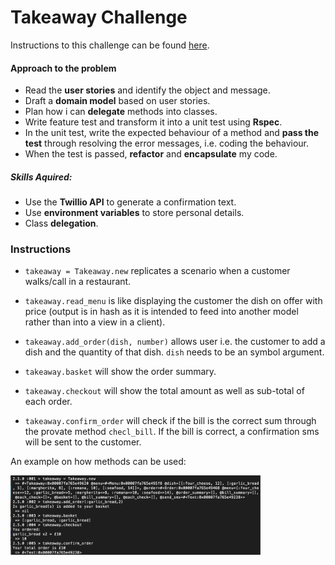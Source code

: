 Takeaway Challenge
==================
 Instructions to this challenge can be found [here](https://github.com/jesslns/takeaway-challenge/blob/master/README.md).

 #### Approach to the problem

 - Read the **user stories** and identify the object and message.
 - Draft a **domain model** based on user stories.
 - Plan how i can **delegate** methods into classes.
 - Write feature test and transform it into a unit test using **Rspec**.
 - In the unit test, write the expected behaviour of a method and **pass the test** through resolving the error messages, i.e. coding the behaviour.
 - When the test is passed, **refactor** and **encapsulate** my code.

 ##### Skills Aquired:

 - Use the **Twillio API** to generate a confirmation text.
 - Use **environment variables** to store personal details.
 - Class **delegation**.


### Instructions

- `takeaway = Takeaway.new` replicates a scenario when a customer walks/call in a restaurant.

- `takeaway.read_menu` is like displaying the customer the dish on offer with price (output is in hash as it is intended to feed into another model rather than into a view in a client).

- `takeaway.add_order(dish, number)` allows user i.e. the customer to add a dish and the quantity of that dish. `dish` needs to be an symbol argument.

- `takeaway.basket` will show the order summary.

- `takeaway.checkout` will show the total amount as well as sub-total of each order.

- `takeaway.confirm_order` will check if the bill is the correct sum through the provate method `checl_bill`. If the bill is correct, a confirmation sms will be sent to the customer.

An example on how methods can be used:
<div style='float: center'>
<img style='width: 400px' src="./public/images/Screenshot_irb.png">
</div>
